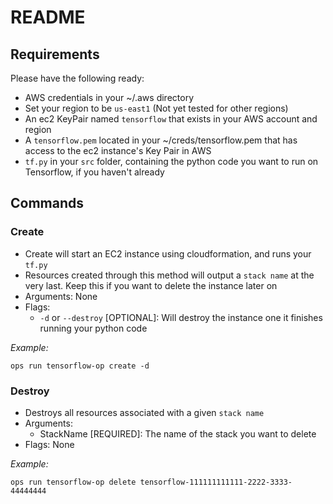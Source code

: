 # README

## Requirements

Please have the following ready:

- AWS credentials in your ~/.aws directory
- Set your region to be `us-east1` (Not yet tested for other regions)
- An ec2 KeyPair named `tensorflow` that exists in your AWS account and region
- A `tensorflow.pem` located in your ~/creds/tensorflow.pem that has access to the ec2 instance's Key Pair in AWS
- `tf.py` in your `src` folder, containing the python code you want to run on Tensorflow, if you haven't already

## Commands

### Create

- Create will start an EC2 instance using cloudformation, and runs your `tf.py`
- Resources created through this method will output a `stack name` at the very last. Keep this if you want to delete the instance later on
- Arguments: None
- Flags:
  - `-d` or `--destroy` [OPTIONAL]: Will destroy the instance one it finishes running your python code

*Example:*

```shell
ops run tensorflow-op create -d
```

### Destroy

- Destroys all resources associated with a given `stack name`
- Arguments:
  - StackName [REQUIRED]: The name of the stack you want to delete
- Flags: None

*Example:*

```shell
ops run tensorflow-op delete tensorflow-111111111111-2222-3333-44444444
```

